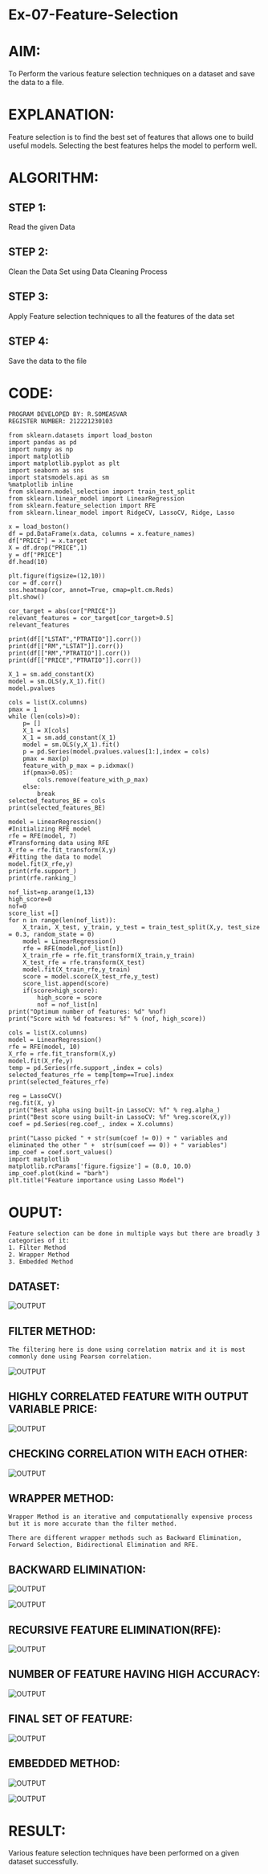 # Ex-07-Feature-Selection
# AIM:
To Perform the various feature selection techniques on a dataset and save the data to a file. 

# EXPLANATION:
Feature selection is to find the best set of features that allows one to build useful models.
Selecting the best features helps the model to perform well. 

# ALGORITHM:
## STEP 1:
Read the given Data
## STEP 2:
Clean the Data Set using Data Cleaning Process
## STEP 3:
Apply Feature selection techniques to all the features of the data set
## STEP 4:
Save the data to the file


# CODE:
```
PROGRAM DEVELOPED BY: R.SOMEASVAR
REGISTER NUMBER: 212221230103
```
```
from sklearn.datasets import load_boston
import pandas as pd
import numpy as np
import matplotlib
import matplotlib.pyplot as plt
import seaborn as sns
import statsmodels.api as sm
%matplotlib inline
from sklearn.model_selection import train_test_split
from sklearn.linear_model import LinearRegression
from sklearn.feature_selection import RFE
from sklearn.linear_model import RidgeCV, LassoCV, Ridge, Lasso
```
```
x = load_boston()
df = pd.DataFrame(x.data, columns = x.feature_names)
df["PRICE"] = x.target
X = df.drop("PRICE",1) 
y = df["PRICE"]          
df.head(10)
```
```
plt.figure(figsize=(12,10))
cor = df.corr()
sns.heatmap(cor, annot=True, cmap=plt.cm.Reds)
plt.show()
```
```
cor_target = abs(cor["PRICE"])
relevant_features = cor_target[cor_target>0.5]
relevant_features
```
```
print(df[["LSTAT","PTRATIO"]].corr())
print(df[["RM","LSTAT"]].corr())
print(df[["RM","PTRATIO"]].corr())
print(df[["PRICE","PTRATIO"]].corr())
```
```
X_1 = sm.add_constant(X)
model = sm.OLS(y,X_1).fit()
model.pvalues
```
```
cols = list(X.columns)
pmax = 1
while (len(cols)>0):
    p= []
    X_1 = X[cols]
    X_1 = sm.add_constant(X_1)
    model = sm.OLS(y,X_1).fit()
    p = pd.Series(model.pvalues.values[1:],index = cols)      
    pmax = max(p)
    feature_with_p_max = p.idxmax()
    if(pmax>0.05):
        cols.remove(feature_with_p_max)
    else:
        break
selected_features_BE = cols
print(selected_features_BE)
```
```
model = LinearRegression()
#Initializing RFE model
rfe = RFE(model, 7)
#Transforming data using RFE
X_rfe = rfe.fit_transform(X,y)  
#Fitting the data to model
model.fit(X_rfe,y)
print(rfe.support_)
print(rfe.ranking_)
```
```
nof_list=np.arange(1,13)            
high_score=0
nof=0           
score_list =[]
for n in range(len(nof_list)):
    X_train, X_test, y_train, y_test = train_test_split(X,y, test_size = 0.3, random_state = 0)
    model = LinearRegression()
    rfe = RFE(model,nof_list[n])
    X_train_rfe = rfe.fit_transform(X_train,y_train)
    X_test_rfe = rfe.transform(X_test)
    model.fit(X_train_rfe,y_train)
    score = model.score(X_test_rfe,y_test)
    score_list.append(score)
    if(score>high_score):
        high_score = score
        nof = nof_list[n]
print("Optimum number of features: %d" %nof)
print("Score with %d features: %f" % (nof, high_score))
```
```
cols = list(X.columns)
model = LinearRegression()
rfe = RFE(model, 10)             
X_rfe = rfe.fit_transform(X,y)  
model.fit(X_rfe,y)              
temp = pd.Series(rfe.support_,index = cols)
selected_features_rfe = temp[temp==True].index
print(selected_features_rfe)
```
```
reg = LassoCV()
reg.fit(X, y)
print("Best alpha using built-in LassoCV: %f" % reg.alpha_)
print("Best score using built-in LassoCV: %f" %reg.score(X,y))
coef = pd.Series(reg.coef_, index = X.columns)
```
```
print("Lasso picked " + str(sum(coef != 0)) + " variables and eliminated the other " +  str(sum(coef == 0)) + " variables")
imp_coef = coef.sort_values()
import matplotlib
matplotlib.rcParams['figure.figsize'] = (8.0, 10.0)
imp_coef.plot(kind = "barh")
plt.title("Feature importance using Lasso Model")
```


# OUPUT:
```
Feature selection can be done in multiple ways but there are broadly 3 categories of it:
1. Filter Method
2. Wrapper Method
3. Embedded Method
```
## DATASET:
![OUTPUT](./1.jpg)
## FILTER METHOD:
```
The filtering here is done using correlation matrix and it is most commonly done using Pearson correlation.
```
![OUTPUT](./2.jpg)
## HIGHLY CORRELATED FEATURE WITH OUTPUT VARIABLE PRICE:
![OUTPUT](./3.jpg)
## CHECKING CORRELATION WITH EACH OTHER:
![OUTPUT](./4.jpg)
## WRAPPER METHOD:
```
Wrapper Method is an iterative and computationally expensive process but it is more accurate than the filter method.

There are different wrapper methods such as Backward Elimination, Forward Selection, Bidirectional Elimination and RFE.
```
## BACKWARD ELIMINATION:
![OUTPUT](./5.jpg)

![OUTPUT](./6.jpg)
## RECURSIVE FEATURE ELIMINATION(RFE):
![OUTPUT](./7.jpg)
## NUMBER OF FEATURE HAVING HIGH ACCURACY:
![OUTPUT](./8.jpg)
## FINAL SET OF FEATURE:
![OUTPUT](./9.jpg)
## EMBEDDED METHOD:
![OUTPUT](./10.jpg)

![OUTPUT](./11.jpg)
# RESULT:
Various feature selection techniques have been performed on a given dataset successfully.
